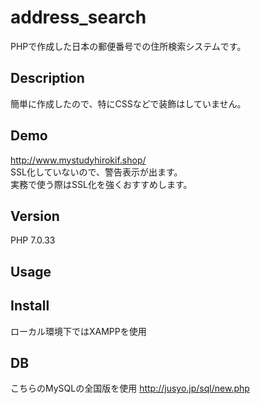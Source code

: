 # address_search

PHPで作成した日本の郵便番号での住所検索システムです。
## Description

簡単に作成したので、特にCSSなどで装飾はしていません。

## Demo
http://www.mystudyhirokif.shop/</br>
SSL化していないので、警告表示が出ます。</br>
実務で使う際はSSL化を強くおすすめします。

## Version
PHP 7.0.33

## Usage

## Install
ローカル環境下ではXAMPPを使用

## DB
こちらのMySQLの全国版を使用
http://jusyo.jp/sql/new.php
